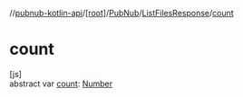 //[pubnub-kotlin-api](../../../../index.md)/[[root]](../../index.md)/[PubNub](../index.md)/[ListFilesResponse](index.md)/[count](count.md)

# count

[js]\
abstract var [count](count.md): [Number](https://kotlinlang.org/api/core/kotlin-stdlib/kotlin/-number/index.html)
